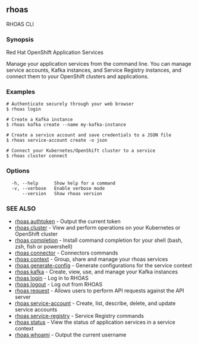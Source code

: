 ## rhoas

RHOAS CLI

### Synopsis

Red Hat OpenShift Application Services

Manage your application services from the command line. You can manage service accounts, Kafka instances, and Service Registry instances, and connect them to your OpenShift clusters and applications.


### Examples

```
# Authenticate securely through your web browser
$ rhoas login

# Create a Kafka instance
$ rhoas kafka create --name my-kafka-instance

# Create a service account and save credentials to a JSON file
$ rhoas service-account create -o json

# Connect your Kubernetes/OpenShift cluster to a service
$ rhoas cluster connect

```

### Options

```
  -h, --help      Show help for a command
  -v, --verbose   Enable verbose mode
      --version   Show rhoas version
```

### SEE ALSO

* [rhoas authtoken](rhoas_authtoken.md)	 - Output the current token
* [rhoas cluster](rhoas_cluster.md)	 - View and perform operations on your Kubernetes or OpenShift cluster
* [rhoas completion](rhoas_completion.md)	 - Install command completion for your shell (bash, zsh, fish or powershell)
* [rhoas connector](rhoas_connector.md)	 - Connectors commands
* [rhoas context](rhoas_context.md)	 - Group, share and manage your rhoas services
* [rhoas generate-config](rhoas_generate-config.md)	 - Generate configurations for the service context
* [rhoas kafka](rhoas_kafka.md)	 - Create, view, use, and manage your Kafka instances
* [rhoas login](rhoas_login.md)	 - Log in to RHOAS
* [rhoas logout](rhoas_logout.md)	 - Log out from RHOAS
* [rhoas request](rhoas_request.md)	 - Allows users to perform API requests against the API server
* [rhoas service-account](rhoas_service-account.md)	 - Create, list, describe, delete, and update service accounts
* [rhoas service-registry](rhoas_service-registry.md)	 - Service Registry commands
* [rhoas status](rhoas_status.md)	 - View the status of application services in a service context
* [rhoas whoami](rhoas_whoami.md)	 - Output the current username


